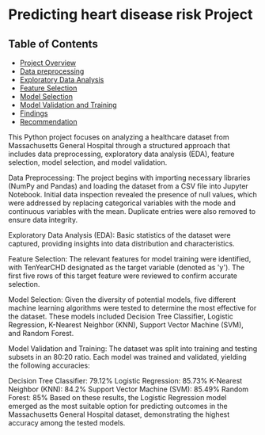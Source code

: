# Predicting heart disease risk Project
## Table of Contents
 - [Project Overview](#project-overview)
 - [Data preprocessing](#data-preprocessing)
 - [Exploratory Data Analysis](#exploratory-data-analysis)
 - [Feature Selection](#feature-selection)
 - [Model Selection](#model-selection)
 - [Model Validation and Training](#model-validation-and-training)
 - [Findings](#findings)        
 - [Recommendation](#recommendation)

This Python project focuses on analyzing a healthcare dataset from Massachusetts General Hospital through a structured approach that includes data preprocessing, exploratory data analysis (EDA), feature selection, model selection, and model validation.

Data Preprocessing: The project begins with importing necessary libraries (NumPy and Pandas) and loading the dataset from a CSV file into Jupyter Notebook. Initial data inspection revealed the presence of null values, which were addressed by replacing categorical variables with the mode and continuous variables with the mean. Duplicate entries were also removed to ensure data integrity.

Exploratory Data Analysis (EDA): Basic statistics of the dataset were captured, providing insights into data distribution and characteristics.

Feature Selection: The relevant features for model training were identified, with TenYearCHD designated as the target variable (denoted as 'y'). The first five rows of this target feature were reviewed to confirm accurate selection.

Model Selection: Given the diversity of potential models, five different machine learning algorithms were tested to determine the most effective for the dataset. These models included Decision Tree Classifier, Logistic Regression, K-Nearest Neighbor (KNN), Support Vector Machine (SVM), and Random Forest.

Model Validation and Training: The dataset was split into training and testing subsets in an 80:20 ratio. Each model was trained and validated, yielding the following accuracies:

Decision Tree Classifier: 79.12%
Logistic Regression: 85.73%
K-Nearest Neighbor (KNN): 84.2%
Support Vector Machine (SVM): 85.49%
Random Forest: 85%
Based on these results, the Logistic Regression model emerged as the most suitable option for predicting outcomes in the Massachusetts General Hospital dataset, demonstrating the highest accuracy among the tested models.



